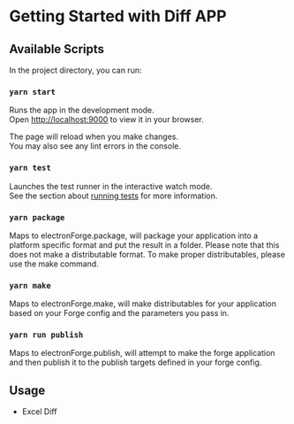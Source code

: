 # Getting Started with Diff APP

## Available Scripts

In the project directory, you can run:

### `yarn start`

Runs the app in the development mode.\
Open [http://localhost:9000](http://localhost:9000) to view it in your browser.

The page will reload when you make changes.\
You may also see any lint errors in the console.

### `yarn test`

Launches the test runner in the interactive watch mode.\
See the section about [running tests](https://facebook.github.io/create-react-app/docs/running-tests) for more information.

### `yarn package`

Maps to electronForge.package, will package your application into a platform specific format and put the result in a folder. Please note that this does not make a distributable format. To make proper distributables, please use the make command.

### `yarn make`

Maps to electronForge.make, will make distributables for your application based on your Forge config and the parameters you pass in.

### `yarn run publish`

Maps to electronForge.publish, will attempt to make the forge application and then publish it to the publish targets defined in your forge config.

## Usage

* Excel Diff
